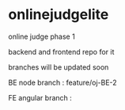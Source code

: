 # onlinejudgelite
online judge phase 1

backend and frontend repo for it

branches will be updated soon

BE node branch : feature/oj-BE-2


FE angular branch :
